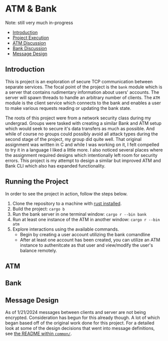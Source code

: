 # ATM & Bank

Note: still very much in-progress

- [Introduction](#introduction)
- [Project Execution](#running-the-project)
- [ATM Discussion](#atm)
- [Bank Discussion](#bank)
- [Message Design](#message-design)

## Introduction

This is project is an exploration of secure TCP communication between separate services.
The focal point of the project is the `bank` module which is a server that contains rudimentary information about users' accounts.
The server will spawn threads to handle an arbitrary number of clients.
The `ATM` module is the client service which connects to the bank and enables a user to make various requests reading or updating the bank state.

The roots of this project were from a network security class during my undergrad.
Groups were tasked with creating a similar Bank and ATM setup which would seek to secure it's data transfers as much as possible.
And while of course no groups could possibly avoid all attack types during the second stage of the project, my group did quite well.
That original assignment was written in C and while I was working on it, I felt compelled to try it in a language I liked a little more.
I also noticed several places where the assignment required designs which intentionally left room for security errors.
This project is my attempt to design a similar but improved ATM and Bank CLI which also has expanded functionality.

## Running the Project

In order to see the project in action, follow the steps below.

1. Clone the repository to a machine with [rust installed](https://www.rust-lang.org/tools/install).
2. Build the project: `cargo b`
3. Run the bank server in one terminal window: `cargo r --bin bank`
4. Run at least one instance of the ATM in another window: `cargo r --bin atm`
5. Explore interactions using the available commands.
   - Begin by creating a user account utilizing the bank comandline
   - After at least one account has been created, you can utilize an ATM instance to authenitcate as that user and view/modify the user's balance remotely.

## ATM

## Bank

## Message Design

As of 1/21/2024 messages between clients and server are not being encrypted.
Consideration has begun for this already though.
A lot of which began based off of the original work done for this project.
For a detailed look at some of the design decisions that went into message definitions, see [the README within `common/`](./common/src/README.md).